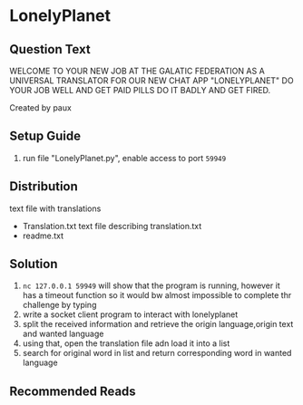 # LonelyPlanet

## Question Text

WELCOME TO YOUR NEW JOB AT THE GALATIC FEDERATION AS A UNIVERSAL TRANSLATOR FOR OUR NEW CHAT APP "LONELYPLANET" DO YOUR JOB WELL AND GET PAID PILLS DO IT BADLY AND GET FIRED.

Created by paux

## Setup Guide
1. run file "LonelyPlanet.py", enable access to port `59949`

## Distribution
text file with translations
- Translation.txt
text file describing translation.txt
- readme.txt

## Solution
1.	`nc 127.0.0.1 59949` will show that the program is running, however it has a timeout function so it would bw almost impossible to complete thr challenge by typing
2.	write a socket client program to interact with lonelyplanet
3.	split the received information and retrieve the origin language,origin text and wanted language
4.	using that, open the translation file adn load it into a list 
5.	search for original word in list and return corresponding word in wanted language

## Recommended Reads

